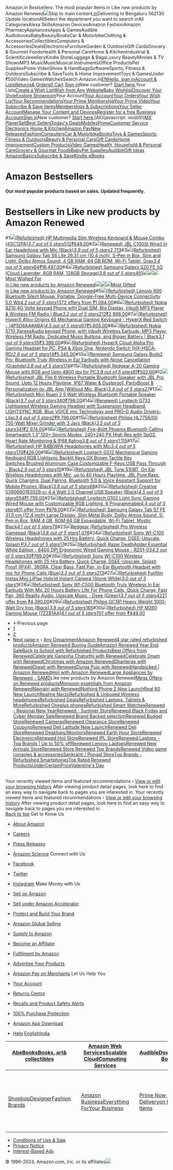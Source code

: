 Amazon.in Bestsellers: The most popular items in Like new products by Amazon Renewed![](https://m.media-amazon.com/images/G/31/gno/sprites/nav-sprite-global-1x-reorg-privacy._CB541718031_.png)Skip to main content[.in](/ref=nav_logo)Delivering to Bengaluru 562130  Update locationAllSelect the department you want to search inAll CategoriesAlexa SkillsAmazon DevicesAmazon FashionAmazon PharmacyAppliancesApps & GamesAudible AudiobooksBabyBeautyBooksCar & MotorbikeClothing & AccessoriesCollectiblesComputers & AccessoriesDealsElectronicsFurnitureGarden & OutdoorsGift CardsGrocery & Gourmet FoodsHealth & Personal CareHome & KitchenIndustrial & ScientificJewelleryKindle StoreLuggage & BagsLuxury BeautyMovies & TV ShowsMP3 MusicMusicMusical InstrumentsOffice ProductsPet SuppliesPrime VideoShoes & HandbagsSoftwareSports, Fitness & OutdoorsSubscribe & SaveTools & Home ImprovementToys & GamesUnder ₹500Video GamesWatchesSearch Amazon.in[EN](/customer-preferences/edit?ie=UTF8&preferencesReturnUrl=%2Fgp%2Fbestsellers%2Famazon-renewed%2F20690678031%2Fref%3Dzg_bs_nav_amazon-renewed_1_21028777031&ref_=topnav_lang)[Hello, sign inAccount & Lists](https://www.amazon.in/ap/signin?openid.pape.max_auth_age=0&openid.return_to=https%3A%2F%2Fwww.amazon.in%2Fgp%2Fbestsellers%2Famazon-renewed%2F20690678031%2Fref%3Dnav_ya_signin&openid.identity=http%3A%2F%2Fspecs.openid.net%2Fauth%2F2.0%2Fidentifier_select&openid.assoc_handle=inflex&openid.mode=checkid_setup&openid.claimed_id=http%3A%2F%2Fspecs.openid.net%2Fauth%2F2.0%2Fidentifier_select&openid.ns=http%3A%2F%2Fspecs.openid.net%2Fauth%2F2.0)[Returns& Orders](/gp/css/order-history?ref_=nav_orders_first)[0 Cart](/gp/cart/view.html?ref_=nav_cart) [Sign in](https://www.amazon.in/ap/signin?openid.pape.max_auth_age=0&openid.return_to=https%3A%2F%2Fwww.amazon.in%2Fgp%2Fbestsellers%2Famazon-renewed%2F20690678031%2Fref%3Dnav_signin&openid.identity=http%3A%2F%2Fspecs.openid.net%2Fauth%2F2.0%2Fidentifier_select&openid.assoc_handle=inflex&openid.mode=checkid_setup&openid.claimed_id=http%3A%2F%2Fspecs.openid.net%2Fauth%2F2.0%2Fidentifier_select&openid.ns=http%3A%2F%2Fspecs.openid.net%2Fauth%2F2.0)New customer? [Start here.](https://www.amazon.in/ap/register?openid.pape.max_auth_age=0&openid.return_to=https%3A%2F%2Fwww.amazon.in%2Fgp%2Fbestsellers%2Famazon-renewed%2F20690678031%2Fref%3Dzg_bs_nav_amazon-renewed_1_21028777031%2F%3Fie%3DUTF8%26ref_%3Dnav_newcust&openid.identity=http%3A%2F%2Fspecs.openid.net%2Fauth%2F2.0%2Fidentifier_select&openid.assoc_handle=inflex&openid.mode=checkid_setup&openid.claimed_id=http%3A%2F%2Fspecs.openid.net%2Fauth%2F2.0%2Fidentifier_select&openid.ns=http%3A%2F%2Fspecs.openid.net%2Fauth%2F2.0)Your Lists[Create a Wish List](/hz/wishlist/ls?triggerElementID=createList&ref_=nav_ListFlyout_navFlyout_createList_lv_redirect)[Wish from Any Website](/wishlist/universal?ref_=nav_ListFlyout_gno_listpop_uwl)[Baby Wishlist](/baby-reg/homepage?ref_=nav_ListFlyout_gno_listpop_br)[Discover Your Style](/discover/?ref_=nav_ListFlyout_sbl)[Explore Showroom](/showroom?ref_=nav_ListFlyout_srm_your_desk_wl_in)Your Account[Your Account](/gp/css/homepage.html?ref_=nav_AccountFlyout_ya)[Your Orders](/gp/css/order-history?ref_=nav_AccountFlyout_orders)[Your Wish List](/hz/wishlist/ls?requiresSignIn=1&ref_=nav_AccountFlyout_wl)[Your Recommendations](/gp/yourstore?ref_=nav_AccountFlyout_recs)[Your Prime Membership](/gp/primecentral?ref_=nav_AccountFlyout_prime)[Your Prime Video](/gp/redirect.html?location=https%3A%2F%2Fwww.primevideo.com%2F%3Fref_%3D_apv&source=nav_linktree&token=13D4F90D28CD96790B94E6091246BB1B2AE9FA05)[Your Subscribe & Save Items](/auto-deliveries?ref_=nav_AccountFlyout_sns)[Memberships & Subscriptions](/hz5/yourmembershipsandsubscriptions?ref_=nav_AccountFlyout_digital_subscriptions)[Your Seller Account](/b/?node=2838698031&ld=AZINSOAYAFlyout&ref_=nav_AccountFlyout_sell)[Manage Your Content and Devices](/hz/mycd/myx?pageType=content&ref_=nav_AccountFlyout_myk)[Register for a free Business Account](https://www.amazon.in/business/register/org/landing?ref_=nav_ya_flyout_b2b_reg_bottom_create)[Sign in](https://www.amazon.in/ap/signin?openid.pape.max_auth_age=0&openid.return_to=https%3A%2F%2Fwww.amazon.in%2Fgp%2Fbestsellers%2Famazon-renewed%2F20690678031%2Fref%3Dnav_custrec_signin&openid.identity=http%3A%2F%2Fspecs.openid.net%2Fauth%2F2.0%2Fidentifier_select&openid.assoc_handle=inflex&openid.mode=checkid_setup&openid.claimed_id=http%3A%2F%2Fspecs.openid.net%2Fauth%2F2.0%2Fidentifier_select&openid.ns=http%3A%2F%2Fspecs.openid.net%2Fauth%2F2.0)New customer? [Start here.](https://www.amazon.in/ap/register?openid.pape.max_auth_age=0&openid.return_to=https%3A%2F%2Fwww.amazon.in%2Fgp%2Fbestsellers%2Famazon-renewed%2F20690678031%2Fref%3Dzg_bs_nav_amazon-renewed_1_21028777031%2F%3Fie%3DUTF8%26ref_%3Dnav_custrec_newcust&openid.identity=http%3A%2F%2Fspecs.openid.net%2Fauth%2F2.0%2Fidentifier_select&openid.assoc_handle=inflex&openid.mode=checkid_setup&openid.claimed_id=http%3A%2F%2Fspecs.openid.net%2Fauth%2F2.0%2Fidentifier_select&openid.ns=http%3A%2F%2Fspecs.openid.net%2Fauth%2F2.0)[All](javascript: void(0))[MX Player](/minitv?ref_=nav_avod_desktop_topnav)[Sell](/b/32702023031?node=32702023031&ld=AZINSOANavDesktop_T3&ref_=nav_cs_sell_T3)[Best Sellers](/gp/bestsellers/?ref_=nav_cs_bestsellers)[Today's Deals](/deals?ref_=nav_cs_gb)[Mobiles](/mobile-phones/b/?ie=UTF8&node=1389401031&ref_=nav_cs_mobiles)[Prime](/prime?ref_=nav_cs_primelink_nonmember)[Customer Service](/gp/help/customer/display.html?nodeId=200507590&ref_=nav_cs_help) [Electronics](/electronics/b/?ie=UTF8&node=976419031&ref_=nav_cs_electronics) [Home & Kitchen](/Home-Kitchen/b/?ie=UTF8&node=976442031&ref_=nav_cs_home)[Amazon Pay](/gp/sva/dashboard?ref_=nav_cs_apay)[New Releases](/gp/new-releases/?ref_=nav_cs_newreleases)[Fashion](/gp/browse.html?node=6648217031&ref_=nav_cs_fashion)[Computers](/computers-and-accessories/b/?ie=UTF8&node=976392031&ref_=nav_cs_pc)[Car & Motorbike](/Car-Motorbike-Store/b/?ie=UTF8&node=4772060031&ref_=nav_cs_automotive)[Books](/Books/b/?ie=UTF8&node=976389031&ref_=nav_cs_books)[Toys & Games](/Toys-Games/b/?ie=UTF8&node=1350380031&ref_=nav_cs_toys)[Sports, Fitness & Outdoors](/Sports/b/?ie=UTF8&node=1984443031&ref_=nav_cs_sports)[Beauty & Personal Care](/beauty/b/?ie=UTF8&node=1355016031&ref_=nav_cs_beauty)[Gift Cards](/gift-card-store/b/?ie=UTF8&node=3704982031&ref_=nav_cs_gc)[Home Improvement](/Home-Improvement/b/?ie=UTF8&node=4286640031&ref_=nav_cs_hi)[Custom Products](/Amazon-Custom/b/?ie=UTF8&node=32615889031&ref_=nav_cs_custom)[Video Games](/video-games/b/?ie=UTF8&node=976460031&ref_=nav_cs_video_games)[Health, Household & Personal Care](/health-and-personal-care/b/?ie=UTF8&node=1350384031&ref_=nav_cs_hpc)[Grocery & Gourmet Foods](/Gourmet-Specialty-Foods/b/?ie=UTF8&node=2454178031&ref_=nav_cs_grocery)[Baby](/Baby/b/?ie=UTF8&node=1571274031&ref_=nav_cs_baby)[Pet Supplies](/Pet-Supplies/b/?ie=UTF8&node=2454181031&ref_=nav_cs_pets)[Audible](/Audible-Books-and-Originals/b/?ie=UTF8&node=17941593031&ref_=nav_cs_audible)[Gift Ideas](/gcx/-/gfhz/?ref_=nav_cs_giftfinder) [AmazonBasics](/b/?node=6637738031&ref_=nav_cs_amazonbasics)[Subscribe & Save](/auto-deliveries/landing?ref_=nav_cs_sns)[Kindle eBooks](/Kindle-eBooks/b/?ie=UTF8&node=1634753031&ref_=nav_cs_kindle_books)

Amazon Bestsellers
==================

#### Our most popular products based on sales. Updated frequently.

Bestsellers in Like new products by Amazon Renewed
==================================================

#1[![](https://images-eu.ssl-images-amazon.com/images/I/31chAQAMXZL._AC_UL300_SR300,200_.jpg)](/Renewed-HP-Multimedia-Wireless-Keyboard/dp/B0822H3N1W/ref=zg_bs_g_20690678031_d_sccl_1/261-4656875-0439125?psc=1)[(Refurbished) HP Multimedia Slim Wireless Keyboard & Mouse Combo (4SC12PA)](/Renewed-HP-Multimedia-Wireless-Keyboard/dp/B0822H3N1W/ref=zg_bs_g_20690678031_d_sccl_1/261-4656875-0439125?psc=1)[*3.7 out of 5 stars*512](/product-reviews/B0822H3N1W/ref=zg_bs_g_20690678031_d_sccl_1_cr/261-4656875-0439125)[₹649.00](/Renewed-HP-Multimedia-Wireless-Keyboard/dp/B0822H3N1W/ref=zg_bs_g_20690678031_d_sccl_1/261-4656875-0439125?psc=1)#2[![](https://images-eu.ssl-images-amazon.com/images/I/61ptzNC8r8L._AC_UL300_SR300,200_.jpg)](/Certified-REFURBISHED-JBL-C100SI-Headphones/dp/B07C8VBHCB/ref=zg_bs_g_20690678031_d_sccl_2/261-4656875-0439125?psc=1)[(Renewed) JBL C100SI Wired In Ear Headphone with Mic (Black)](/Certified-REFURBISHED-JBL-C100SI-Headphones/dp/B07C8VBHCB/ref=zg_bs_g_20690678031_d_sccl_2/261-4656875-0439125?psc=1)[*3.9 out of 5 stars*2,713](/product-reviews/B07C8VBHCB/ref=zg_bs_g_20690678031_d_sccl_2_cr/261-4656875-0439125)#3[![](https://images-eu.ssl-images-amazon.com/images/I/61rq3n8ZrUL._AC_UL300_SR300,200_.jpg)](/Renewed-Samsung-Galaxy-26-31-Tablet/dp/B0BFJVN21R/ref=zg_bs_g_20690678031_d_sccl_3/261-4656875-0439125?psc=1)[(Refurbished) Samsung Galaxy Tab S6 Lite 26.31 cm (10.4 inch), S-Pen in Box, Slim and Light, Dolby Atmos Sound, 4 GB RAM, 64 GB ROM, Wi-Fi Tablet, Gray](/Renewed-Samsung-Galaxy-26-31-Tablet/dp/B0BFJVN21R/ref=zg_bs_g_20690678031_d_sccl_3/261-4656875-0439125?psc=1)[*3.4 out of 5 stars*64](/product-reviews/B0BFJVN21R/ref=zg_bs_g_20690678031_d_sccl_3_cr/261-4656875-0439125)[₹16,497.00](/Renewed-Samsung-Galaxy-26-31-Tablet/dp/B0BFJVN21R/ref=zg_bs_g_20690678031_d_sccl_3/261-4656875-0439125?psc=1)#4[![](https://images-eu.ssl-images-amazon.com/images/I/61bGpCqa9NS._AC_UL300_SR300,200_.jpg)](/Renewed-Samsung-Galaxy-Lavender-Storage/dp/B094VTBM8L/ref=zg_bs_g_20690678031_d_sccl_4/261-4656875-0439125?psc=1)[(Refurbished) Samsung Galaxy S20 FE 5G (Cloud Lavender, 8GB RAM, 128GB Storage)](/Renewed-Samsung-Galaxy-Lavender-Storage/dp/B094VTBM8L/ref=zg_bs_g_20690678031_d_sccl_4/261-4656875-0439125?psc=1)[*3.8 out of 5 stars*451](/product-reviews/B094VTBM8L/ref=zg_bs_g_20690678031_d_sccl_4_cr/261-4656875-0439125)[![](https://m.media-amazon.com/images/I/41SvwXhj8BL.jpg)![](https://m.media-amazon.com/images/I/31Za9ooooCL.jpg)![](https://m.media-amazon.com/images/I/318Pe6vycaL.jpg)Most Wished For  
in Like new products by Amazon Renewed](/gp/most-wished-for/amazon-renewed/20690678031/ref=zg_bs_tab_t_amazon-renewed_mw)[![](https://m.media-amazon.com/images/I/31Za9ooooCL.jpg)![](https://m.media-amazon.com/images/I/41yh4WIRNRL.jpg)![](https://m.media-amazon.com/images/I/41SvwXhj8BL.jpg)Most Gifted  
in Like new products by Amazon Renewed](/gp/most-gifted/amazon-renewed/20690678031/ref=zg_bs_tab_t_amazon-renewed_mg)#5[![](https://images-eu.ssl-images-amazon.com/images/I/51G-PEvhJGL._AC_UL300_SR300,200_.jpg)](/Renewed-Lenovo-Bluetooth%C2%AE-Silent-Mouse/dp/B0918R953B/ref=zg_bs_g_20690678031_d_sccl_5/261-4656875-0439125?psc=1)[(Refurbished) Lenovo 600 Bluetooth Silent Mouse: Portable, Dongle-Free Multi-Device Connectivity 5.0 Wit](/Renewed-Lenovo-Bluetooth%C2%AE-Silent-Mouse/dp/B0918R953B/ref=zg_bs_g_20690678031_d_sccl_5/261-4656875-0439125?psc=1)[*4.2 out of 5 stars*137](/product-reviews/B0918R953B/ref=zg_bs_g_20690678031_d_sccl_5_cr/261-4656875-0439125)[2 offers from ₹1,084.00](/Renewed-Lenovo-Bluetooth%C2%AE-Silent-Mouse/dp/B0918R953B/ref=zg_bs_g_20690678031_d_sccl_5/261-4656875-0439125?psc=1)#6[![](https://images-eu.ssl-images-amazon.com/images/I/61OnW8Rbo0L._AC_UL300_SR300,200_.jpg)](/Renewed-Nokia-8210-Display-Wireless/dp/B0B9HK7BMM/ref=zg_bs_g_20690678031_d_sccl_6/261-4656875-0439125?psc=1)[(Refurbished) Nokia 8210 4G Volte keypad Phone with Dual SIM, Big Display, inbuilt MP3 Player & Wireless FM Radio | Blue](/Renewed-Nokia-8210-Display-Wireless/dp/B0B9HK7BMM/ref=zg_bs_g_20690678031_d_sccl_6/261-4656875-0439125?psc=1)[*3.2 out of 5 stars*212](/product-reviews/B0B9HK7BMM/ref=zg_bs_g_20690678031_d_sccl_6_cr/261-4656875-0439125)[₹2,998.00](/Renewed-Nokia-8210-Display-Wireless/dp/B0B9HK7BMM/ref=zg_bs_g_20690678031_d_sccl_6/261-4656875-0439125?psc=1)#7[![](https://images-eu.ssl-images-amazon.com/images/I/71pDazPSBVL._AC_UL300_SR300,200_.jpg)](/Renewed-HyperX-Origins-Mechanical-Keyboard/dp/B0B1F47J8W/ref=zg_bs_g_20690678031_d_sccl_7/261-4656875-0439125?psc=1)[(Refurbished) HyperX Alloy Origins 65 Mechanical Gaming Keyboard - HyperX Red Switch - (4P5D6AA#ABA)](/Renewed-HyperX-Origins-Mechanical-Keyboard/dp/B0B1F47J8W/ref=zg_bs_g_20690678031_d_sccl_7/261-4656875-0439125?psc=1)[*4.5 out of 5 stars*67](/product-reviews/B0B1F47J8W/ref=zg_bs_g_20690678031_d_sccl_7_cr/261-4656875-0439125)[₹5,605.00](/Renewed-HyperX-Origins-Mechanical-Keyboard/dp/B0B1F47J8W/ref=zg_bs_g_20690678031_d_sccl_7/261-4656875-0439125?psc=1)#8[![](https://images-eu.ssl-images-amazon.com/images/I/61N3sOIKthL._AC_UL300_SR300,200_.jpg)](/Nokia-5710-XpressAudio-Wireless-Dedicated/dp/B0BJ14F8KW/ref=zg_bs_g_20690678031_d_sccl_8/261-4656875-0439125?psc=1)[(Refurbished) Nokia 5710 XpressAudio keypad Phone, with inbuilt Wireless Earbuds, MP3 Player, Wireless FM Radio, Dedicated Music Buttons, and Bigger Battery | Black](/Nokia-5710-XpressAudio-Wireless-Dedicated/dp/B0BJ14F8KW/ref=zg_bs_g_20690678031_d_sccl_8/261-4656875-0439125?psc=1)[*3.1 out of 5 stars*35](/product-reviews/B0BJ14F8KW/ref=zg_bs_g_20690678031_d_sccl_8_cr/261-4656875-0439125)[₹3,398.00](/Nokia-5710-XpressAudio-Wireless-Dedicated/dp/B0BJ14F8KW/ref=zg_bs_g_20690678031_d_sccl_8/261-4656875-0439125?psc=1)#9[![](https://images-eu.ssl-images-amazon.com/images/I/41jufd5MuFL._AC_UL300_SR300,200_.jpg)](/Renewed-HyperX-Headset-Nintendo-HX-HSCA-RD/dp/B07L1MR1H4/ref=zg_bs_g_20690678031_d_sccl_9/261-4656875-0439125?psc=1)[(Refurbished) HyperX Cloud Alpha Pro Gaming Headset for PC, PS4 & Xbox One, Nintendo Switch (HX-HSCA-RD/](/Renewed-HyperX-Headset-Nintendo-HX-HSCA-RD/dp/B07L1MR1H4/ref=zg_bs_g_20690678031_d_sccl_9/261-4656875-0439125?psc=1)[*2.9 out of 5 stars*14](/product-reviews/B07L1MR1H4/ref=zg_bs_g_20690678031_d_sccl_9_cr/261-4656875-0439125)[₹5,345.00](/Renewed-HyperX-Headset-Nintendo-HX-HSCA-RD/dp/B07L1MR1H4/ref=zg_bs_g_20690678031_d_sccl_9/261-4656875-0439125?psc=1)#10[![](https://images-eu.ssl-images-amazon.com/images/I/61Qqg+T8nsL._AC_UL300_SR300,200_.jpg)](/Samsung-Bluetooth-Wireless-Cancellation-Graphite/dp/B0BFDPM863/ref=zg_bs_g_20690678031_d_sccl_10/261-4656875-0439125?psc=1)[(Renewed) Samsung Galaxy Buds2 Pro, Bluetooth Truly Wireless in Ear Earbuds with Noise Cancellation (Graphite)](/Samsung-Bluetooth-Wireless-Cancellation-Graphite/dp/B0BFDPM863/ref=zg_bs_g_20690678031_d_sccl_10/261-4656875-0439125?psc=1)[*3.8 out of 5 stars*174](/product-reviews/B0BFDPM863/ref=zg_bs_g_20690678031_d_sccl_10_cr/261-4656875-0439125)#11[![](https://images-eu.ssl-images-amazon.com/images/I/51T4TveQd5L._AC_UL300_SR300,200_.jpg)](/Renewed-Redgear-Gaming-Mouse-Upto/dp/B07WLZ5MHF/ref=zg_bs_g_20690678031_d_sccl_11/261-4656875-0439125?psc=1)[(Refurbished) Redgear A-20 Gaming Mouse with RGB and Upto 4800 dpi for PC](/Renewed-Redgear-Gaming-Mouse-Upto/dp/B07WLZ5MHF/ref=zg_bs_g_20690678031_d_sccl_11/261-4656875-0439125?psc=1)[*3.9 out of 5 stars*81](/product-reviews/B07WLZ5MHF/ref=zg_bs_g_20690678031_d_sccl_11_cr/261-4656875-0439125)[₹502.00](/Renewed-Redgear-Gaming-Mouse-Upto/dp/B07WLZ5MHF/ref=zg_bs_g_20690678031_d_sccl_11/261-4656875-0439125?psc=1)#12[![](https://images-eu.ssl-images-amazon.com/images/I/61GE61MgfXL._AC_UL300_SR300,200_.jpg)](/JBL-Bluetooth-Dustproof-PartyBoost-Personalization/dp/B09XVKXLMW/ref=zg_bs_g_20690678031_d_sccl_12/261-4656875-0439125?psc=1)[(Refurbished) JBL Flip 6 Wireless Portable Bluetooth Speaker with JBL Pro Sound, Upto 12 Hours Playtime, IP67 Water & Dustproof, PartyBoost & Personalization by JBL App (Without Mic, Black)](/JBL-Bluetooth-Dustproof-PartyBoost-Personalization/dp/B09XVKXLMW/ref=zg_bs_g_20690678031_d_sccl_12/261-4656875-0439125?psc=1)[*3.4 out of 5 stars*27](/product-reviews/B09XVKXLMW/ref=zg_bs_g_20690678031_d_sccl_12_cr/261-4656875-0439125)#13[![](https://images-eu.ssl-images-amazon.com/images/I/611frT1DJGL._AC_UL300_SR300,200_.jpg)](/Mivi-Wireless-Bluetooth-Waterproof-Assistance/dp/B08R8NTTDH/ref=zg_bs_g_20690678031_d_sccl_13/261-4656875-0439125?psc=1)[(Refurbished) Mivi Roam 2 5 Watt Wireless Bluetooth Portable Speaker (Black)](/Mivi-Wireless-Bluetooth-Waterproof-Assistance/dp/B08R8NTTDH/ref=zg_bs_g_20690678031_d_sccl_13/261-4656875-0439125?psc=1)[*3.7 out of 5 stars*340](/product-reviews/B08R8NTTDH/ref=zg_bs_g_20690678031_d_sccl_13_cr/261-4656875-0439125)[₹798.00](/Mivi-Wireless-Bluetooth-Waterproof-Assistance/dp/B08R8NTTDH/ref=zg_bs_g_20690678031_d_sccl_13/261-4656875-0439125?psc=1)#14[![](https://images-eu.ssl-images-amazon.com/images/I/71K4nw0vGML._AC_UL300_SR300,200_.jpg)](/Logitech-Lightspeed-Suspension-Technology-Drivers-Lilac/dp/B0B66L2WXD/ref=zg_bs_g_20690678031_d_sccl_14/261-4656875-0439125?psc=1)[(Renewed) Logitech G733 Lightspeed Wireless Gaming Headset with Suspension Headband, LIGHTSYNC RGB, Blue VO!CE mic Technology and PRO-G Audio Drivers-Lilac](/Logitech-Lightspeed-Suspension-Technology-Drivers-Lilac/dp/B0B66L2WXD/ref=zg_bs_g_20690678031_d_sccl_14/261-4656875-0439125?psc=1)[*3.4 out of 5 stars*2](/product-reviews/B0B66L2WXD/ref=zg_bs_g_20690678031_d_sccl_14_cr/261-4656875-0439125)[₹9,796.00](/Logitech-Lightspeed-Suspension-Technology-Drivers-Lilac/dp/B0B66L2WXD/ref=zg_bs_g_20690678031_d_sccl_14/261-4656875-0439125?psc=1)#15[![](https://images-eu.ssl-images-amazon.com/images/I/51B0MPbLbXL._AC_UL300_SR300,200_.jpg)](/Certified-REFURBISHED-Philips-HL7756-00/dp/B07BPZTW2Z/ref=zg_bs_g_20690678031_d_sccl_15/261-4656875-0439125?psc=1)[(Refurbished) Philips HL7756/00 750-Watt Mixer Grinder with 3 Jars (Black)](/Certified-REFURBISHED-Philips-HL7756-00/dp/B07BPZTW2Z/ref=zg_bs_g_20690678031_d_sccl_15/261-4656875-0439125?psc=1)[*3.5 out of 5 stars*341](/product-reviews/B07BPZTW2Z/ref=zg_bs_g_20690678031_d_sccl_15_cr/261-4656875-0439125)[₹2,974.00](/Certified-REFURBISHED-Philips-HL7756-00/dp/B07BPZTW2Z/ref=zg_bs_g_20690678031_d_sccl_15/261-4656875-0439125?psc=1)#16[![](https://images-eu.ssl-images-amazon.com/images/I/41yh4WIRNRL._AC_UL300_SR300,200_.jpg)](/Renewed-Fire-Boltt-Bluetooth-Smartwatch-Monitoring/dp/B0B8TQ1B79/ref=zg_bs_g_20690678031_d_sccl_16/261-4656875-0439125?psc=1)[(Refurbished) Fire-Boltt Phoenix Bluetooth Calling Smartwatch 1.3",120+ Sports Modes, 240\*240 PX High Res with SpO2, Heart Rate Monitoring & IP68 Rating](/Renewed-Fire-Boltt-Bluetooth-Smartwatch-Monitoring/dp/B0B8TQ1B79/ref=zg_bs_g_20690678031_d_sccl_16/261-4656875-0439125?psc=1)[*3.8 out of 5 stars*1,115](/product-reviews/B0B8TQ1B79/ref=zg_bs_g_20690678031_d_sccl_16_cr/261-4656875-0439125)#17[![](https://images-eu.ssl-images-amazon.com/images/I/41nWgP6hr2L._AC_UL300_SR300,200_.jpg)](/Renewed-HP-B4B09PA-Headphones-Mic/dp/B07JG53F41/ref=zg_bs_g_20690678031_d_sccl_17/261-4656875-0439125?psc=1)[(Refurbished) HP B4B09PA Headphones with Mic](/Renewed-HP-B4B09PA-Headphones-Mic/dp/B07JG53F41/ref=zg_bs_g_20690678031_d_sccl_17/261-4656875-0439125?psc=1)[*3.4 out of 5 stars*170](/product-reviews/B07JG53F41/ref=zg_bs_g_20690678031_d_sccl_17_cr/261-4656875-0439125)[₹426.00](/Renewed-HP-B4B09PA-Headphones-Mic/dp/B07JG53F41/ref=zg_bs_g_20690678031_d_sccl_17/261-4656875-0439125?psc=1)#18[![](https://images-eu.ssl-images-amazon.com/images/I/51c8k1fTOBL._AC_UL300_SR300,200_.jpg)](/Logitech-Mechanical-Keyboard-Lightsync-Customizable/dp/B08YXQ7GMT/ref=zg_bs_g_20690678031_d_sccl_18/261-4656875-0439125?psc=1)[(Refurbished) Logitech G512 Mechanical Gaming Keyboard,RGB Lightsync Backlit Keys,GX Brown Tactile Key Switches,Brushed Aluminum Case,Customizable F-Keys,USB Pass Through - Black](/Logitech-Mechanical-Keyboard-Lightsync-Customizable/dp/B08YXQ7GMT/ref=zg_bs_g_20690678031_d_sccl_18/261-4656875-0439125?psc=1)[*2.9 out of 5 stars*10](/product-reviews/B08YXQ7GMT/ref=zg_bs_g_20690678031_d_sccl_18_cr/261-4656875-0439125)#19[![](https://images-eu.ssl-images-amazon.com/images/I/71KVpMTVsvL._AC_UL300_SR300,200_.jpg)](/JBL-Wireless-Headphones-Bluetooth-Assistant/dp/B09TXN7TLB/ref=zg_bs_g_20690678031_d_sccl_19/261-4656875-0439125?psc=1)[(Refurbished) JBL Tune 510BT, On Ear Wireless Headphones with Mic, up to 40 Hours Playtime, JBL Pure Bass, Quick Charging, Dual Pairing, Bluetooth 5.0 & Voice Assistant Support for Mobile Phones (Black)](/JBL-Wireless-Headphones-Bluetooth-Assistant/dp/B09TXN7TLB/ref=zg_bs_g_20690678031_d_sccl_19/261-4656875-0439125?psc=1)[*3.8 out of 5 stars*68](/product-reviews/B09TXN7TLB/ref=zg_bs_g_20690678031_d_sccl_19_cr/261-4656875-0439125)#20[![](https://images-eu.ssl-images-amazon.com/images/I/31lrbOsJ2qL._AC_UL300_SR300,200_.jpg)](/Renewed-Creative-5390660192029-cr-Channel-Speaker/dp/B081WX6KTV/ref=zg_bs_g_20690678031_d_sccl_20/261-4656875-0439125?psc=1)[(Refurbished) Creative 5390660192029-cr 4.4 Watt 2.0 Channel USB Speaker (Black)](/Renewed-Creative-5390660192029-cr-Channel-Speaker/dp/B081WX6KTV/ref=zg_bs_g_20690678031_d_sccl_20/261-4656875-0439125?psc=1)[*4.5 out of 5 stars*554](/product-reviews/B081WX6KTV/ref=zg_bs_g_20690678031_d_sccl_20_cr/261-4656875-0439125)[₹1,759.00](/Renewed-Creative-5390660192029-cr-Channel-Speaker/dp/B081WX6KTV/ref=zg_bs_g_20690678031_d_sccl_20/261-4656875-0439125?psc=1)#21[![](https://images-eu.ssl-images-amazon.com/images/I/519Xke4dPdL._AC_UL300_SR300,200_.jpg)](/Logitech-Customizable-Lighting-Programmable-Tracking/dp/B08ZS71TBN/ref=zg_bs_g_20690678031_d_sccl_21/261-4656875-0439125?psc=1)[(Refurbished) Logitech G102 Light Sync Gaming Wired Mouse with Customizable RGB Lighting, 6 Programmable](/Logitech-Customizable-Lighting-Programmable-Tracking/dp/B08ZS71TBN/ref=zg_bs_g_20690678031_d_sccl_21/261-4656875-0439125?psc=1)[*4.4 out of 5 stars*81](/product-reviews/B08ZS71TBN/ref=zg_bs_g_20690678031_d_sccl_21_cr/261-4656875-0439125)[1 offer from ₹976.00](/Logitech-Customizable-Lighting-Programmable-Tracking/dp/B08ZS71TBN/ref=zg_bs_g_20690678031_d_sccl_21/261-4656875-0439125?psc=1)#22[![](https://images-eu.ssl-images-amazon.com/images/I/91jSX1k66WL._AC_UL300_SR300,200_.jpg)](/Renewed-Samsung-Galaxy-Display-Expandable/dp/B09GJW3KLN/ref=zg_bs_g_20690678031_d_sccl_22/261-4656875-0439125?psc=1)[(Refurbished) Samsung Galaxy Tab S7 FE 31.5 cm (12.4 inch) Large Display, Slim Metal Body, Dolby Atmos Sound, S-Pen in Box, RAM 4 GB, ROM 64 GB Expandable, Wi-Fi Tablet, Mystic Black](/Renewed-Samsung-Galaxy-Display-Expandable/dp/B09GJW3KLN/ref=zg_bs_g_20690678031_d_sccl_22/261-4656875-0439125?psc=1)[*4.1 out of 5 stars*79](/product-reviews/B09GJW3KLN/ref=zg_bs_g_20690678031_d_sccl_22_cr/261-4656875-0439125)#23[![](https://images-eu.ssl-images-amazon.com/images/I/81SzaVbfZAL._AC_UL300_SR300,200_.jpg)](/CERTIFIED-REFURBISHED-Redgear-Wireless-Gamepad/dp/B07FHXNSVV/ref=zg_bs_g_20690678031_d_sccl_23/261-4656875-0439125?psc=1)[Redgear (Refurbished) Pro Wireless Gamepad (Black)](/CERTIFIED-REFURBISHED-Redgear-Wireless-Gamepad/dp/B07FHXNSVV/ref=zg_bs_g_20690678031_d_sccl_23/261-4656875-0439125?psc=1)[*3.8 out of 5 stars*1,078](/product-reviews/B07FHXNSVV/ref=zg_bs_g_20690678031_d_sccl_23_cr/261-4656875-0439125)#24[![](https://images-eu.ssl-images-amazon.com/images/I/51siwwBD6IL._AC_UL300_SR300,200_.jpg)](/Sony-Wireless-Headphones-DSEE-Upscale-Bluetooth/dp/B0B7XNZ4T9/ref=zg_bs_g_20690678031_d_sccl_24/261-4656875-0439125?psc=1)[(Refurbished) Sony WI-C100 Wireless Headphones with 25 Hrs Battery, Quick Charge, DSEE-Upscale, Splash P](/Sony-Wireless-Headphones-DSEE-Upscale-Bluetooth/dp/B0B7XNZ4T9/ref=zg_bs_g_20690678031_d_sccl_24/261-4656875-0439125?psc=1)[*3.7 out of 5 stars*17](/product-reviews/B0B7XNZ4T9/ref=zg_bs_g_20690678031_d_sccl_24_cr/261-4656875-0439125)#25[![](https://images-eu.ssl-images-amazon.com/images/I/31fA4Eb4DNL._AC_UL300_SR300,200_.jpg)](/Renewed-Razer-DeathAdder-Essential-White/dp/B09JGFZRGR/ref=zg_bs_g_20690678031_d_sccl_25/261-4656875-0439125?psc=1)[(Refurbished) Razer DeathAdder Essential White Edition - 6400 DPI Ergonomic Wired Gaming Mouse - RZ01-03](/Renewed-Razer-DeathAdder-Essential-White/dp/B09JGFZRGR/ref=zg_bs_g_20690678031_d_sccl_25/261-4656875-0439125?psc=1)[*4.3 out of 5 stars*30](/product-reviews/B09JGFZRGR/ref=zg_bs_g_20690678031_d_sccl_25_cr/261-4656875-0439125)[₹769.00](/Renewed-Razer-DeathAdder-Essential-White/dp/B09JGFZRGR/ref=zg_bs_g_20690678031_d_sccl_25/261-4656875-0439125?psc=1)#26[![](https://images-eu.ssl-images-amazon.com/images/I/61QrZOUhfVL._AC_UL300_SR300,200_.jpg)](/Sony-Wireless-Headphones-DSEE-Upscale-Bluetooth/dp/B0B69DG42Z/ref=zg_bs_g_20690678031_d_sccl_26/261-4656875-0439125?psc=1)[(Refurbished) Sony WI-C100 Wireless Headphones with 25 Hrs Battery, Quick Charge, DSEE-Upscale, Splash Proof (IPX4), 360RA, Clear Bass, Fast Pair, in-Ear Bluetooth Headset with mic for Phone Calls (Blue)](/Sony-Wireless-Headphones-DSEE-Upscale-Bluetooth/dp/B0B69DG42Z/ref=zg_bs_g_20690678031_d_sccl_26/261-4656875-0439125?psc=1)[*3.3 out of 5 stars*213](/product-reviews/B0B69DG42Z/ref=zg_bs_g_20690678031_d_sccl_26_cr/261-4656875-0439125)#27[![](https://images-eu.ssl-images-amazon.com/images/I/81y3+U8cEKL._AC_UL300_SR300,200_.jpg)](/Renewed-Fujifilm-Instax-Instant-Stone/dp/B0BGZGYYXL/ref=zg_bs_g_20690678031_d_sccl_27/261-4656875-0439125?psc=1)[(Refurbished) Fujifilm Instax Mini LiPlay Hybrid Instant Camera (Stone White)](/Renewed-Fujifilm-Instax-Instant-Stone/dp/B0BGZGYYXL/ref=zg_bs_g_20690678031_d_sccl_27/261-4656875-0439125?psc=1)[*3.0 out of 5 stars*1](/product-reviews/B0BGZGYYXL/ref=zg_bs_g_20690678031_d_sccl_27_cr/261-4656875-0439125)#28[![](https://images-eu.ssl-images-amazon.com/images/I/51JcT9pjhdL._AC_UL300_SR300,200_.jpg)](/Renewed-Sony-Wf-C500-Bluetooth-Wireless/dp/B09R4133CR/ref=zg_bs_g_20690678031_d_sccl_28/261-4656875-0439125?psc=1)[(Refurbished) Sony Wf-C500 Bluetooth Truly Wireless In Ear Earbuds With Mic 20 Hours Battery Life For Phone Calls, Quick Charge, Fast Pair, 360 Reality Audio, Upscale Music - Dsee (Green)](/Renewed-Sony-Wf-C500-Bluetooth-Wireless/dp/B09R4133CR/ref=zg_bs_g_20690678031_d_sccl_28/261-4656875-0439125?psc=1)[*3.7 out of 5 stars*422](/product-reviews/B09R4133CR/ref=zg_bs_g_20690678031_d_sccl_28_cr/261-4656875-0439125)[1 offer from ₹4,390.00](/Renewed-Sony-Wf-C500-Bluetooth-Wireless/dp/B09R4133CR/ref=zg_bs_g_20690678031_d_sccl_28/261-4656875-0439125?psc=1)#29[![](https://images-eu.ssl-images-amazon.com/images/I/51qNhKjuFPL._AC_UL300_SR300,200_.jpg)](/CERTIFIED-REFURBISHED-Philips-Weight-1000-Watt/dp/B07GJGXPXT/ref=zg_bs_g_20690678031_d_sccl_29/261-4656875-0439125?psc=1)[(Refurbished) Philips GC181 Heavy Weight 1000-Watt Dry Iron (Black)](/CERTIFIED-REFURBISHED-Philips-Weight-1000-Watt/dp/B07GJGXPXT/ref=zg_bs_g_20690678031_d_sccl_29/261-4656875-0439125?psc=1)[*3.8 out of 5 stars*165](/product-reviews/B07GJGXPXT/ref=zg_bs_g_20690678031_d_sccl_29_cr/261-4656875-0439125)#30[![](https://images-eu.ssl-images-amazon.com/images/I/512ZD9m+EPL._AC_UL300_SR300,200_.jpg)](/Renewed-HP-Gaming-Mouse-7ZZ81AA/dp/B08THD119X/ref=zg_bs_g_20690678031_d_sccl_30/261-4656875-0439125?psc=1)[(Refurbished) HP M260 Gaming Mouse (7ZZ81AA)](/Renewed-HP-Gaming-Mouse-7ZZ81AA/dp/B08THD119X/ref=zg_bs_g_20690678031_d_sccl_30/261-4656875-0439125?psc=1)[*4.1 out of 5 stars*70](/product-reviews/B08THD119X/ref=zg_bs_g_20690678031_d_sccl_30_cr/261-4656875-0439125)[1 offer from ₹449.00](/Renewed-HP-Gaming-Mouse-7ZZ81AA/dp/B08THD119X/ref=zg_bs_g_20690678031_d_sccl_30/261-4656875-0439125?psc=1)

* ←Previous page
* [1](/gp/bestsellers/amazon-renewed/20690678031/ref=zg_bs_pg_1_amazon-renewed?ie=UTF8&pg=1)
* [2](/gp/bestsellers/amazon-renewed/20690678031/ref=zg_bs_pg_2_amazon-renewed?ie=UTF8&pg=2)
* [Next page→](/gp/bestsellers/amazon-renewed/20690678031/ref=zg_bs_pg_2_amazon-renewed?ie=UTF8&pg=2)
‹ [Any Department](/gp/bestsellers/ref=zg_bs_unv_amazon-renewed_0_20690678031_3)[Amazon Renewed](/gp/bestsellers/amazon-renewed/ref=zg_bs_unv_amazon-renewed_1_20690678031_2)[4 star rated refurbished products](/gp/bestsellers/amazon-renewed/100431199031/ref=zg_bs_nav_amazon-renewed_1_20690678031)[Amazon Renewed Buying Guide](/gp/bestsellers/amazon-renewed/15513909031/ref=zg_bs_nav_amazon-renewed_1_20690678031)[Amazon Renewed Year End Sale](/gp/bestsellers/amazon-renewed/22424261031/ref=zg_bs_nav_amazon-renewed_1_20690678031)[Back to School with Refurbished Products](/gp/bestsellers/amazon-renewed/21028777031/ref=zg_bs_nav_amazon-renewed_1_20690678031)[Best Offers from Renewed](/gp/bestsellers/amazon-renewed/203083164031/ref=zg_bs_nav_amazon-renewed_1_20690678031)[Celebrate Ganesha Chaturthi with Renewed](/gp/bestsellers/amazon-renewed/17486264031/ref=zg_bs_nav_amazon-renewed_1_20690678031)[Celebrate Onam with Renewed](/gp/bestsellers/amazon-renewed/17749947031/ref=zg_bs_nav_amazon-renewed_1_20690678031)[Christmas with Amazon Renewed](/gp/bestsellers/amazon-renewed/20314529031/ref=zg_bs_nav_amazon-renewed_1_20690678031)[Dhanteras with Renewed](/gp/bestsellers/amazon-renewed/27060341031/ref=zg_bs_nav_amazon-renewed_1_20690678031)[Diwali with Renewed](/gp/bestsellers/amazon-renewed/22371863031/ref=zg_bs_nav_amazon-renewed_1_20690678031)[Durga Pujo with Renewed](/gp/bestsellers/amazon-renewed/22316542031/ref=zg_bs_nav_amazon-renewed_1_20690678031)[Handpicked | Amazon Renewed](/gp/bestsellers/amazon-renewed/28181346031/ref=zg_bs_nav_amazon-renewed_1_20690678031)[Holi with Amazon Renewed](/gp/bestsellers/amazon-renewed/20849014031/ref=zg_bs_nav_amazon-renewed_1_20690678031)[Large Appliances by Renewed - SAMD](/gp/bestsellers/amazon-renewed/21734165031/ref=zg_bs_nav_amazon-renewed_1_20690678031)Like new products by Amazon Renewed[Mega Offers on Renewed products](/gp/bestsellers/amazon-renewed/204391245031/ref=zg_bs_nav_amazon-renewed_1_20690678031)[Monsoon essentials from Amazon Renewed](/gp/bestsellers/amazon-renewed/26389020031/ref=zg_bs_nav_amazon-renewed_1_20690678031)[Navratri with Renewed](/gp/bestsellers/amazon-renewed/22316541031/ref=zg_bs_nav_amazon-renewed_1_20690678031)[Nothing Phone 2 New Launch](/gp/bestsellers/amazon-renewed/91320179031/ref=zg_bs_nav_amazon-renewed_1_20690678031)[Real 60 New Launch](/gp/bestsellers/amazon-renewed/91320181031/ref=zg_bs_nav_amazon-renewed_1_20690678031)[Realme Narzo](/gp/bestsellers/amazon-renewed/92127674031/ref=zg_bs_nav_amazon-renewed_1_20690678031)[Refurbished & Unboxed Wireless headphones](/gp/bestsellers/amazon-renewed/20810493031/ref=zg_bs_nav_amazon-renewed_1_20690678031)[Refurbished Deals](/gp/bestsellers/amazon-renewed/22902969031/ref=zg_bs_nav_amazon-renewed_1_20690678031)[Refurbished Laptops, Tablets & More](/gp/bestsellers/amazon-renewed/16181607031/ref=zg_bs_nav_amazon-renewed_1_20690678031)[Refurbished Oneplus phones](/gp/bestsellers/amazon-renewed/20810498031/ref=zg_bs_nav_amazon-renewed_1_20690678031)[Refurbished Smart Watches](/gp/bestsellers/amazon-renewed/16566634031/ref=zg_bs_nav_amazon-renewed_1_20690678031)[Renewed - Regional New Year](/gp/bestsellers/amazon-renewed/26037249031/ref=zg_bs_nav_amazon-renewed_1_20690678031)[Renewed - Summer Store](/gp/bestsellers/amazon-renewed/20248820031/ref=zg_bs_nav_amazon-renewed_1_20690678031)[Renewed Black Friday and Cyber Monday Sale](/gp/bestsellers/amazon-renewed/203846182031/ref=zg_bs_nav_amazon-renewed_1_20690678031)[Renewed Brand Backed selection](/gp/bestsellers/amazon-renewed/96329689031/ref=zg_bs_nav_amazon-renewed_1_20690678031)[Renewed Budget Store](/gp/bestsellers/amazon-renewed/96577600031/ref=zg_bs_nav_amazon-renewed_1_20690678031)[Renewed Cameras](/gp/bestsellers/amazon-renewed/201076973031/ref=zg_bs_nav_amazon-renewed_1_20690678031)[Renewed Clearance Store](/gp/bestsellers/amazon-renewed/76338389031/ref=zg_bs_nav_amazon-renewed_1_20690678031)[Renewed Coupons](/gp/bestsellers/amazon-renewed/86351370031/ref=zg_bs_nav_amazon-renewed_1_20690678031)[Renewed Dell Latitude New Launch](/gp/bestsellers/amazon-renewed/91320180031/ref=zg_bs_nav_amazon-renewed_1_20690678031)[Renewed Dell Store](/gp/bestsellers/amazon-renewed/22936929031/ref=zg_bs_nav_amazon-renewed_1_20690678031)[Renewed Desktops/Monitors](/gp/bestsellers/amazon-renewed/100359997031/ref=zg_bs_nav_amazon-renewed_1_20690678031)[Renewed Earth Hour Store](/gp/bestsellers/amazon-renewed/95146228031/ref=zg_bs_nav_amazon-renewed_1_20690678031)[Renewed Electronics](/gp/bestsellers/amazon-renewed/20959824031/ref=zg_bs_nav_amazon-renewed_1_20690678031)[Renewed Holi Store](/gp/bestsellers/amazon-renewed/95145955031/ref=zg_bs_nav_amazon-renewed_1_20690678031)[Renewed IPL Store](/gp/bestsellers/amazon-renewed/95093750031/ref=zg_bs_nav_amazon-renewed_1_20690678031)[Renewed Laptops - Top Brands | Up to 50% off](/gp/bestsellers/amazon-renewed/20248821031/ref=zg_bs_nav_amazon-renewed_1_20690678031)[Renewed Lenovo Laptops](/gp/bestsellers/amazon-renewed/21699688031/ref=zg_bs_nav_amazon-renewed_1_20690678031)[Renewed New Arrivals Store](/gp/bestsellers/amazon-renewed/76338878031/ref=zg_bs_nav_amazon-renewed_1_20690678031)[Renewed Store.](/gp/bestsellers/amazon-renewed/78734027031/ref=zg_bs_nav_amazon-renewed_1_20690678031)[Renewed Top Brands](/gp/bestsellers/amazon-renewed/22941227031/ref=zg_bs_nav_amazon-renewed_1_20690678031)[Renewed Video game consoles & accessories](/gp/bestsellers/amazon-renewed/201076972031/ref=zg_bs_nav_amazon-renewed_1_20690678031)[Sankranti / Pongal Store](/gp/bestsellers/amazon-renewed/93708223031/ref=zg_bs_nav_amazon-renewed_1_20690678031)[Top Brands - Refurbished Smartphones](/gp/bestsellers/amazon-renewed/20810489031/ref=zg_bs_nav_amazon-renewed_1_20690678031)[Top Rated Renewed Products](/gp/bestsellers/amazon-renewed/96577602031/ref=zg_bs_nav_amazon-renewed_1_20690678031)[UnderCertainPrice](/gp/bestsellers/amazon-renewed/81561636031/ref=zg_bs_nav_amazon-renewed_1_20690678031)[Valentine's Day](/gp/bestsellers/amazon-renewed/65987699031/ref=zg_bs_nav_amazon-renewed_1_20690678031)  

|  |
| --- |

 Your recently viewed items and featured recommendations  ›  [View or edit your browsing history](/gp/history)  After viewing product detail pages, look here to find an easy way to navigate back to pages you are interested in.  Your recently viewed items and featured recommendations  ›  [View or edit your browsing history](/gp/history)  After viewing product detail pages, look here to find an easy way to navigate back to pages you are interested in.   
 [Back to top](javascript:void(0)) Get to Know Us

* [About Amazon](https://www.aboutamazon.in/?utm_source=gateway&utm_medium=footer)
* [Careers](https://amazon.jobs)
* [Press Releases](https://press.aboutamazon.in/?utm_source=gateway&utm_medium=footer)
* [Amazon Science](https://www.amazon.science)
Connect with Us

* [Facebook](https://www.amazon.in/gp/redirect.html/ref=footer_fb?location=http://www.facebook.com/AmazonIN&token=2075D5EAC7BB214089728E2183FD391706D41E94&6)
* [Twitter](https://www.amazon.in/gp/redirect.html/ref=footer_twitter?location=http://twitter.com/AmazonIN&token=A309DFBFCB1E37A808FF531934855DC817F130B6&6)
* [Instagram](https://www.amazon.in/gp/redirect.html?location=https://www.instagram.com/amazondotin&token=264882C912E9D005CB1D9B61F12E125D5DF9BFC7&source=standards)
Make Money with Us

* [Sell on Amazon](/b/?node=2838698031&ld=AZINSOANavDesktopFooter_C&ref_=nav_footer_sell_C)
* [Sell under Amazon Accelerator](https://accelerator.amazon.in/?ref_=map_1_b2b_GW_FT)
* [Protect and Build Your Brand](https://brandservices.amazon.in/?ref=AOINABRLGNRFOOT&ld=AOINABRLGNRFOOT)
* [Amazon Global Selling](https://sell.amazon.in/grow-your-business/amazon-global-selling.html?ld=AZIN_Footer_V1&ref=AZIN_Footer_V1)
* [Supply to Amazon](https://supply.amazon.com/?ref_=footer_sta&lang=en-IN)
* [Become an Affiliate](https://affiliate-program.amazon.in/?utm_campaign=assocshowcase&utm_medium=footer&utm_source=GW&ref_=footer_assoc)
* [Fulfilment by Amazon](https://services.amazon.in/services/fulfilment-by-amazon/benefits.html/ref=az_footer_fba?ld=AWRGINFBAfooter)
* [Advertise Your Products](https://advertising.amazon.in/?ref=Amz.in)
* [Amazon Pay on Merchants](https://www.amazonpay.in/merchant)
Let Us Help You

* [Your Account](/gp/css/homepage.html?ref_=footer_ya)
* [Returns Centre](/gp/css/returns/homepage.html?ref_=footer_hy_f_4)
* [Recalls and Product Safety Alerts](https://www.amazon.in/your-product-safety-alerts?ref_=footer_bsx_ypsa)
* [100% Purchase Protection](/gp/help/customer/display.html?nodeId=201083470&ref_=footer_swc)
* [Amazon App Download](/gp/browse.html?node=6967393031&ref_=footer_mobapp)
* [Help](/gp/help/customer/display.html?nodeId=200507590&ref_=footer_gw_m_b_he)
[English](/customer-preferences/edit?ie=UTF8&preferencesReturnUrl=%2Fgp%2Fbestsellers%2Famazon-renewed%2F20690678031%2Fref%3Dzg_bs_nav_amazon-renewed_1_21028777031&ref_=footer_lang)[India](/customer-preferences/country?ie=UTF8&preferencesReturnUrl=%2Fgp%2Fbestsellers%2Famazon-renewed%2F20690678031%2Fref%3Dzg_bs_nav_amazon-renewed_1_21028777031&ref_=footer_icp_cp)

| [AbeBooksBooks, art& collectibles](https://www.abebooks.com/) |  | [Amazon Web ServicesScalable CloudComputing Services](https://aws.amazon.com/what-is-cloud-computing/?sc_channel=EL&sc_campaign=IN_amazonfooter) |  | [AudibleDownloadAudio Books](https://www.audible.in/) |  | [IMDbMovies, TV& Celebrities](https://www.imdb.com/) |
| --- | --- | --- | --- | --- | --- | --- |
|  |
| [ShopbopDesignerFashion Brands](https://www.shopbop.com/) |  | [Amazon BusinessEverything ForYour Business](/business?ref=footer_aingw) |  | [Prime Now 2-Hour Deliveryon Everyday Items](/now?ref=footer_amznow) |  | [Amazon Prime Music100 million songs, ad-freeOver 15 million podcast episodes](/music/prime?ref=footer_apm) |

* [Conditions of Use & Sale](/gp/help/customer/display.html?nodeId=200545940&ref_=footer_cou)
* [Privacy Notice](/gp/help/customer/display.html?nodeId=200534380&ref_=footer_privacy)
* [Interest-Based Ads](/gp/help/customer/display.html?nodeId=202075050&ref_=footer_iba)

© 1996-2024, Amazon.com, Inc. or its affiliates![](//fls-eu.amazon.in/1/batch/1/OP/A21TJRUUN4KGV:261-4656875-0439125:Y6SQ391Q94P36H8EMQNG$uedata=s:%2Frd%2Fuedata%3Fnoscript%26id%3DY6SQ391Q94P36H8EMQNG:0)